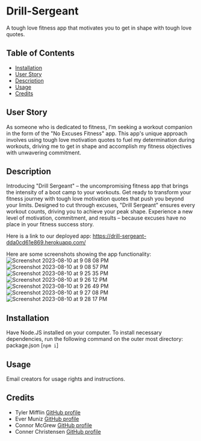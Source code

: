 # Drill-Sergeant
A tough love fitness app that motivates you to get in shape with tough love quotes.

## Table of Contents
* [Installation](#installation)
* [User Story](#User-Story)
* [Description](#Description)
* [Usage](#Usage)
* [Credits](#Credits)

## User Story
As someone who is dedicated to fitness, I'm seeking a workout companion in the form of the "No Excuses Fitness" app. This app's unique approach involves using tough love motivation quotes to fuel my determination during workouts, driving me to get in shape and accomplish my fitness objectives with unwavering commitment.

## Description
Introducing "Drill Sergeant" – the uncompromising fitness app that brings the intensity of a boot camp to your workouts. Get ready to transform your fitness journey with tough love motivation quotes that push you beyond your limits. Designed to cut through excuses, "Drill Sergeant" ensures every workout counts, driving you to achieve your peak shape. Experience a new level of motivation, commitment, and results – because excuses have no place in your fitness success story.

Here is a link to our deployed app: https://drill-sergeant-dda0cd61e869.herokuapp.com/ 

Here are some screenshots showing the app functionality:
 ![Screenshot 2023-08-10 at 9 08 08 PM](https://github.com/Evermuniz/Drill-Sergeant/assets/123903709/6a7cf7e7-89dc-4de4-a6d8-78390d39b007)
 ![Screenshot 2023-08-10 at 9 08 57 PM](https://github.com/Evermuniz/Drill-Sergeant/assets/123903709/1e6e5b6b-5cfb-4320-bd11-480523b14f7a)
![Screenshot 2023-08-10 at 9 25 35 PM](https://github.com/Evermuniz/Drill-Sergeant/assets/123903709/5e9fcd46-b31a-4ef2-9d17-2719c346050c)
![Screenshot 2023-08-10 at 9 26 12 PM](https://github.com/Evermuniz/Drill-Sergeant/assets/123903709/1d9562bf-16fa-4557-a49e-6933d7cd5680)
![Screenshot 2023-08-10 at 9 26 49 PM](https://github.com/Evermuniz/Drill-Sergeant/assets/123903709/380ed266-0530-4351-9cb8-b0d955f77066)
![Screenshot 2023-08-10 at 9 27 08 PM](https://github.com/Evermuniz/Drill-Sergeant/assets/123903709/efb6c4f2-c940-44cb-a767-b268b4aca592)
![Screenshot 2023-08-10 at 9 28 17 PM](https://github.com/Evermuniz/Drill-Sergeant/assets/123903709/2d3e734f-a466-45af-89b6-31ed479bab2a)

## Installation
Have Node.JS installed on your computer.
To install necessary dependencies, run the following command on the outer most directory: package.json [```npm i```]

## Usage
Email creators for usage rights and instructions.

## Credits
* Tyler Mifflin [GitHub profile](https://github.com/tylermifflin)
* Ever Muniz [GitHub profile](https://github.com/Evermuniz)
* Connor McGrew [GitHub profile](https://github.com/connormcgrew)
* Conner Christensen [GitHub profile](https://github.com/Conneroc03)

